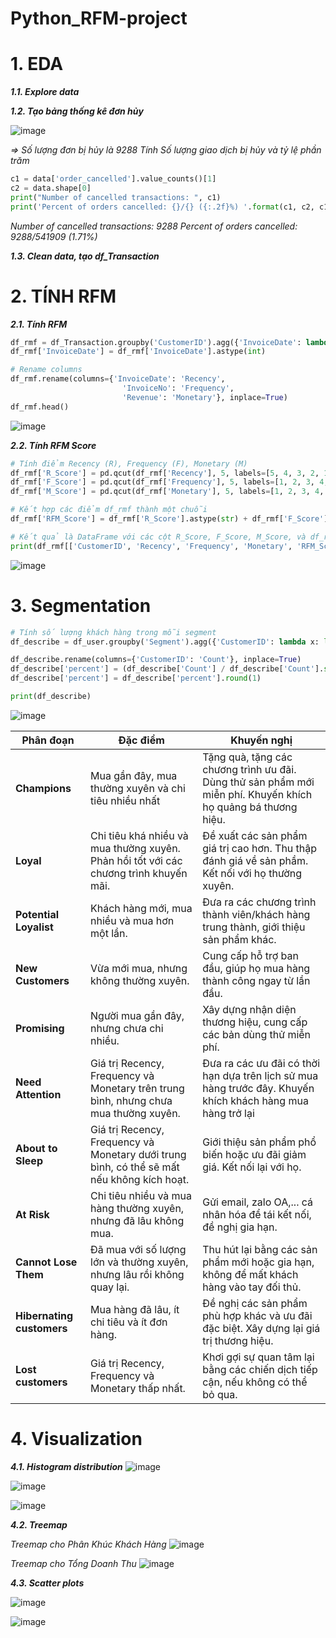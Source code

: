 # Python_RFM-project
# **1. EDA**
***1.1. Explore data***

***1.2. Tạo bảng thống kê đơn hủy***

![image](https://github.com/user-attachments/assets/5631a1e9-36fa-4623-bb41-3c9defa68160)

*=> Số lượng đơn bị hủy là 9288*
*Tính Số lượng giao dịch bị hủy và tỷ lệ phần trăm*
```python
c1 = data['order_cancelled'].value_counts()[1]
c2 = data.shape[0]
print("Number of cancelled transactions: ", c1)
print('Percent of orders cancelled: {}/{} ({:.2f}%) '.format(c1, c2, c1/c2*100))
```
*Number of cancelled transactions:  9288*
*Percent of orders cancelled: 9288/541909 (1.71%)*

***1.3. Clean data, tạo df_Transaction***
# **2. TÍNH RFM**
***2.1. Tính RFM***
```python
df_rmf = df_Transaction.groupby('CustomerID').agg({'InvoiceDate': lambda x: (last_date - x.max()).days, 'InvoiceNo': lambda x: len(x), 'Revenue': lambda x: x.sum()}).reset_index()
df_rmf['InvoiceDate'] = df_rmf['InvoiceDate'].astype(int)

# Rename columns
df_rmf.rename(columns={'InvoiceDate': 'Recency',
                         'InvoiceNo': 'Frequency',
                         'Revenue': 'Monetary'}, inplace=True)
df_rmf.head()
```

![image](https://github.com/user-attachments/assets/81fd94b8-4185-4028-bda5-9e956040046b)

***2.2. Tính RFM Score***
```python
# Tính điểm Recency (R), Frequency (F), Monetary (M)
df_rmf['R_Score'] = pd.qcut(df_rmf['Recency'], 5, labels=[5, 4, 3, 2, 1])
df_rmf['F_Score'] = pd.qcut(df_rmf['Frequency'], 5, labels=[1, 2, 3, 4, 5])
df_rmf['M_Score'] = pd.qcut(df_rmf['Monetary'], 5, labels=[1, 2, 3, 4, 5])

# Kết hợp các điểm df_rmf thành một chuỗi
df_rmf['RFM_Score'] = df_rmf['R_Score'].astype(str) + df_rmf['F_Score'].astype(str) + df_rmf['M_Score'].astype(str)

# Kết quả là DataFrame với các cột R_Score, F_Score, M_Score, và df_rmf_Score
print(df_rmf[['CustomerID', 'Recency', 'Frequency', 'Monetary', 'RFM_Score']])
```
![image](https://github.com/user-attachments/assets/db0f3f2b-6c63-4a93-a697-91f6d84d77c3)

# **3. Segmentation**
```python
# Tính số lượng khách hàng trong mỗi segment
df_describe = df_user.groupby('Segment').agg({'CustomerID': lambda x: len(x)}).reset_index()

df_describe.rename(columns={'CustomerID': 'Count'}, inplace=True)
df_describe['percent'] = (df_describe['Count'] / df_describe['Count'].sum()) * 100
df_describe['percent'] = df_describe['percent'].round(1)

print(df_describe)
```
![image](https://github.com/user-attachments/assets/f5cb947d-934f-40ac-a0ec-fb456f93eb66)


| Phân đoạn               | Đặc điểm                                                                                   | Khuyến nghị                                                                                          |
|-------------------------|-------------------------------------------------------------------------------------------|------------------------------------------------------------------------------------------------------|
| **Champions**           | Mua gần đây, mua thường xuyên và chi tiêu nhiều nhất                                    | Tặng quà, tặng các chương trình ưu đãi. Dùng thử sản phẩm mới miễn phí. Khuyến khích họ quảng bá thương hiệu. |
| **Loyal**               | Chi tiêu khá nhiều và mua thường xuyên. Phản hồi tốt với các chương trình khuyến mãi.     | Đề xuất các sản phẩm giá trị cao hơn. Thu thập đánh giá về sản phầm. Kết nối với họ thường xuyên.                 |
| **Potential Loyalist**  | Khách hàng mới, mua nhiều và mua hơn một lần.                                             | Đưa ra các chương trình thành viên/khách hàng trung thành, giới thiệu sản phẩm khác.                   |
| **New Customers**       | Vừa mới mua, nhưng không thường xuyên.                                                    | Cung cấp hỗ trợ ban đầu, giúp họ mua hàng thành công ngay từ lần đầu.               |
| **Promising**           | Người mua gần đây, nhưng chưa chi nhiều.                                             | Xây dựng nhận diện thương hiệu, cung cấp các bản dùng thử miễn phí.                                  |
| **Need Attention**      | Giá trị Recency, Frequency và Monetary trên trung bình, nhưng chưa mua thường xuyên.      | Đưa ra các ưu đãi có thời hạn dựa trên lịch sử mua hàng trước đây. Khuyến khích khách hàng mua hàng trở lại       |
| **About to Sleep**      | Giá trị Recency, Frequency và Monetary dưới trung bình, có thể sẽ mất nếu không kích hoạt. | Giới thiệu sản phẩm phổ biến hoặc ưu đãi giảm giá. Kết nối lại với họ.   |
| **At Risk**             | Chi tiêu nhiều và mua hàng thường xuyên, nhưng đã lâu không mua.                         | Gửi email, zalo OA,... cá nhân hóa để tái kết nối, đề nghị gia hạn.                    |
| **Cannot Lose Them**    | Đã mua với số lượng lớn và thường xuyên, nhưng lâu rồi không quay lại.                    | Thu hút lại bằng các sản phẩm mới hoặc gia hạn, không để mất khách hàng vào tay đối thủ.                     |
| **Hibernating customers** | Mua hàng đã lâu, ít chi tiêu và ít đơn hàng.                                           | Đề nghị các sản phẩm phù hợp khác và ưu đãi đặc biệt. Xây dựng lại giá trị thương hiệu.             |
| **Lost customers**      | Giá trị Recency, Frequency và Monetary thấp nhất.                                        | Khơi gợi sự quan tâm lại bằng các chiến dịch tiếp cận, nếu không có thể bỏ qua.                     |

# **4. Visualization**
***4.1. Histogram distribution***
![image](https://github.com/user-attachments/assets/cc9f48fc-d5a4-4658-ba9f-532934804a53)

![image](https://github.com/user-attachments/assets/dc357274-95c3-4935-a8bf-12ba6a64024b)

![image](https://github.com/user-attachments/assets/bbe15893-eafd-4d4d-951e-3d3cbae5e7f8)

***4.2. Treemap***

*Treemap cho Phân Khúc Khách Hàng*
![image](https://github.com/user-attachments/assets/5ec6066b-b81e-4773-a1fc-9616b4b45944)

*Treemap cho Tổng Doanh Thu*
![image](https://github.com/user-attachments/assets/de8ab72f-12a0-4cd3-a410-2c132ec23807)

***4.3. Scatter plots***

![image](https://github.com/user-attachments/assets/ae887a04-d378-48a3-8123-ed9320b7822c)

![image](https://github.com/user-attachments/assets/c6c0089a-1352-45ac-a26a-49dcc62fda22)
